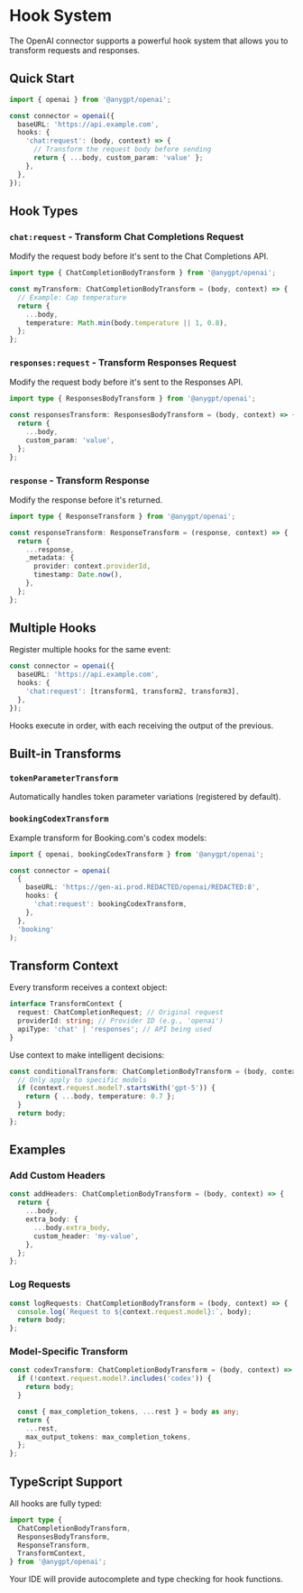 # Hook System

The OpenAI connector supports a powerful hook system that allows you to transform requests and responses.

## Quick Start

```typescript
import { openai } from '@anygpt/openai';

const connector = openai({
  baseURL: 'https://api.example.com',
  hooks: {
    'chat:request': (body, context) => {
      // Transform the request body before sending
      return { ...body, custom_param: 'value' };
    },
  },
});
```

## Hook Types

### `chat:request` - Transform Chat Completions Request

Modify the request body before it's sent to the Chat Completions API.

```typescript
import type { ChatCompletionBodyTransform } from '@anygpt/openai';

const myTransform: ChatCompletionBodyTransform = (body, context) => {
  // Example: Cap temperature
  return {
    ...body,
    temperature: Math.min(body.temperature || 1, 0.8),
  };
};
```

### `responses:request` - Transform Responses Request

Modify the request body before it's sent to the Responses API.

```typescript
import type { ResponsesBodyTransform } from '@anygpt/openai';

const responsesTransform: ResponsesBodyTransform = (body, context) => {
  return {
    ...body,
    custom_param: 'value',
  };
};
```

### `response` - Transform Response

Modify the response before it's returned.

```typescript
import type { ResponseTransform } from '@anygpt/openai';

const responseTransform: ResponseTransform = (response, context) => {
  return {
    ...response,
    _metadata: {
      provider: context.providerId,
      timestamp: Date.now(),
    },
  };
};
```

## Multiple Hooks

Register multiple hooks for the same event:

```typescript
const connector = openai({
  baseURL: 'https://api.example.com',
  hooks: {
    'chat:request': [transform1, transform2, transform3],
  },
});
```

Hooks execute in order, with each receiving the output of the previous.

## Built-in Transforms

### `tokenParameterTransform`

Automatically handles token parameter variations (registered by default).

### `bookingCodexTransform`

Example transform for Booking.com's codex models:

```typescript
import { openai, bookingCodexTransform } from '@anygpt/openai';

const connector = openai(
  {
    baseURL: 'https://gen-ai.prod.REDACTED/openai/REDACTED:8',
    hooks: {
      'chat:request': bookingCodexTransform,
    },
  },
  'booking'
);
```

## Transform Context

Every transform receives a context object:

```typescript
interface TransformContext {
  request: ChatCompletionRequest; // Original request
  providerId: string; // Provider ID (e.g., 'openai')
  apiType: 'chat' | 'responses'; // API being used
}
```

Use context to make intelligent decisions:

```typescript
const conditionalTransform: ChatCompletionBodyTransform = (body, context) => {
  // Only apply to specific models
  if (context.request.model?.startsWith('gpt-5')) {
    return { ...body, temperature: 0.7 };
  }
  return body;
};
```

## Examples

### Add Custom Headers

```typescript
const addHeaders: ChatCompletionBodyTransform = (body, context) => {
  return {
    ...body,
    extra_body: {
      ...body.extra_body,
      custom_header: 'my-value',
    },
  };
};
```

### Log Requests

```typescript
const logRequests: ChatCompletionBodyTransform = (body, context) => {
  console.log(`Request to ${context.request.model}:`, body);
  return body;
};
```

### Model-Specific Transform

```typescript
const codexTransform: ChatCompletionBodyTransform = (body, context) => {
  if (!context.request.model?.includes('codex')) {
    return body;
  }

  const { max_completion_tokens, ...rest } = body as any;
  return {
    ...rest,
    max_output_tokens: max_completion_tokens,
  };
};
```

## TypeScript Support

All hooks are fully typed:

```typescript
import type {
  ChatCompletionBodyTransform,
  ResponsesBodyTransform,
  ResponseTransform,
  TransformContext,
} from '@anygpt/openai';
```

Your IDE will provide autocomplete and type checking for hook functions.
